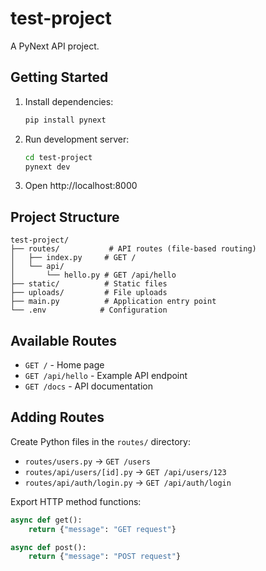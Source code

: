# test-project

A PyNext API project.

## Getting Started

1. Install dependencies:
   ```bash
   pip install pynext
   ```

2. Run development server:
   ```bash
   cd test-project
   pynext dev
   ```

3. Open http://localhost:8000

## Project Structure

```
test-project/
├── routes/           # API routes (file-based routing)
│   ├── index.py     # GET /
│   └── api/
│       └── hello.py # GET /api/hello
├── static/          # Static files
├── uploads/         # File uploads
├── main.py          # Application entry point
└── .env            # Configuration
```

## Available Routes

- `GET /` - Home page
- `GET /api/hello` - Example API endpoint
- `GET /docs` - API documentation

## Adding Routes

Create Python files in the `routes/` directory:

- `routes/users.py` -> `GET /users`
- `routes/api/users/[id].py` -> `GET /api/users/123`
- `routes/api/auth/login.py` -> `GET /api/auth/login`

Export HTTP method functions:

```python
async def get():
    return {"message": "GET request"}

async def post():
    return {"message": "POST request"}
```
